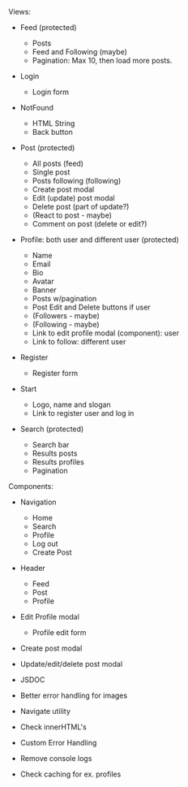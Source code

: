 Views:

- Feed (protected)

  - Posts
  - Feed and Following (maybe)
  - Pagination: Max 10, then load more posts.

- Login

  - Login form

- NotFound

  - HTML String
  - Back button

- Post (protected)

  - All posts (feed)
  - Single post
  - Posts following (following)
  - Create post modal
  - Edit (update) post modal
  - Delete post (part of update?)
  - (React to post - maybe)
  - Comment on post (delete or edit?)

- Profile: both user and different user (protected)

  - Name
  - Email
  - Bio
  - Avatar
  - Banner
  - Posts w/pagination
  - Post Edit and Delete buttons if user
  - (Followers - maybe)
  - (Following - maybe)
  - Link to edit profile modal (component): user
  - Link to follow: different user

- Register

  - Register form

- Start

  - Logo, name and slogan
  - Link to register user and log in

- Search (protected)
  - Search bar
  - Results posts
  - Results profiles
  - Pagination

Components:

- Navigation

  - Home
  - Search
  - Profile
  - Log out
  - Create Post

- Header

  - Feed
  - Post
  - Profile

- Edit Profile modal

  - Profile edit form

- Create post modal

- Update/edit/delete post modal

- JSDOC
- Better error handling for images
- Navigate utility
- Check innerHTML's
- Custom Error Handling
- Remove console logs
- Check caching for ex. profiles
